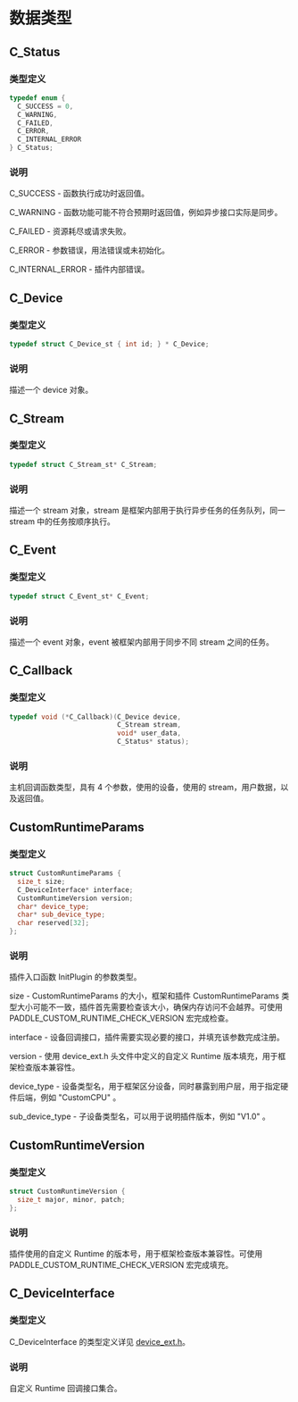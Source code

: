 # 数据类型

## C_Status

### 类型定义

```c++
typedef enum {
  C_SUCCESS = 0,
  C_WARNING,
  C_FAILED,
  C_ERROR,
  C_INTERNAL_ERROR
} C_Status;
```

### 说明

C_SUCCESS - 函数执行成功时返回值。

C_WARNING - 函数功能可能不符合预期时返回值，例如异步接口实际是同步。

C_FAILED - 资源耗尽或请求失败。

C_ERROR - 参数错误，用法错误或未初始化。

C_INTERNAL_ERROR - 插件内部错误。

## C_Device

### 类型定义

```c++
typedef struct C_Device_st { int id; } * C_Device;
```

### 说明

描述一个 device 对象。

## C_Stream

### 类型定义

```c++
typedef struct C_Stream_st* C_Stream;
```

### 说明

描述一个 stream 对象，stream 是框架内部用于执行异步任务的任务队列，同一 stream 中的任务按顺序执行。

## C_Event

### 类型定义

```c++
typedef struct C_Event_st* C_Event;
```

### 说明

描述一个 event 对象，event 被框架内部用于同步不同 stream 之间的任务。

## C_Callback

### 类型定义

```c++
typedef void (*C_Callback)(C_Device device,
                           C_Stream stream,
                           void* user_data,
                           C_Status* status);
```

### 说明

主机回调函数类型，具有 4 个参数，使用的设备，使用的 stream，用户数据，以及返回值。

## CustomRuntimeParams

### 类型定义

```c++
struct CustomRuntimeParams {
  size_t size;
  C_DeviceInterface* interface;
  CustomRuntimeVersion version;
  char* device_type;
  char* sub_device_type;
  char reserved[32];
};
```

### 说明

插件入口函数 InitPlugin 的参数类型。

size - CustomRuntimeParams 的大小，框架和插件 CustomRuntimeParams 类型大小可能不一致，插件首先需要检查该大小，确保内存访问不会越界。可使用 PADDLE_CUSTOM_RUNTIME_CHECK_VERSION 宏完成检查。

interface - 设备回调接口，插件需要实现必要的接口，并填充该参数完成注册。

version - 使用 device_ext.h 头文件中定义的自定义 Runtime 版本填充，用于框架检查版本兼容性。

device_type - 设备类型名，用于框架区分设备，同时暴露到用户层，用于指定硬件后端，例如 "CustomCPU" 。

sub_device_type - 子设备类型名，可以用于说明插件版本，例如 "V1.0" 。

## CustomRuntimeVersion

### 类型定义

```c++
struct CustomRuntimeVersion {
  size_t major, minor, patch;
};
```

### 说明

插件使用的自定义 Runtime 的版本号，用于框架检查版本兼容性。可使用 PADDLE_CUSTOM_RUNTIME_CHECK_VERSION 宏完成填充。

## C_DeviceInterface

### 类型定义

C_DeviceInterface 的类型定义详见 [device_ext.h](https://github.com/PaddlePaddle/Paddle/blob/develop/paddle/phi/backends/device_ext.h)。

### 说明

自定义 Runtime 回调接口集合。

